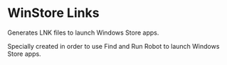 # WinStore Links

Generates LNK files to launch Windows Store apps.

Specially created in order to use Find and Run Robot to launch Windows Store apps.


